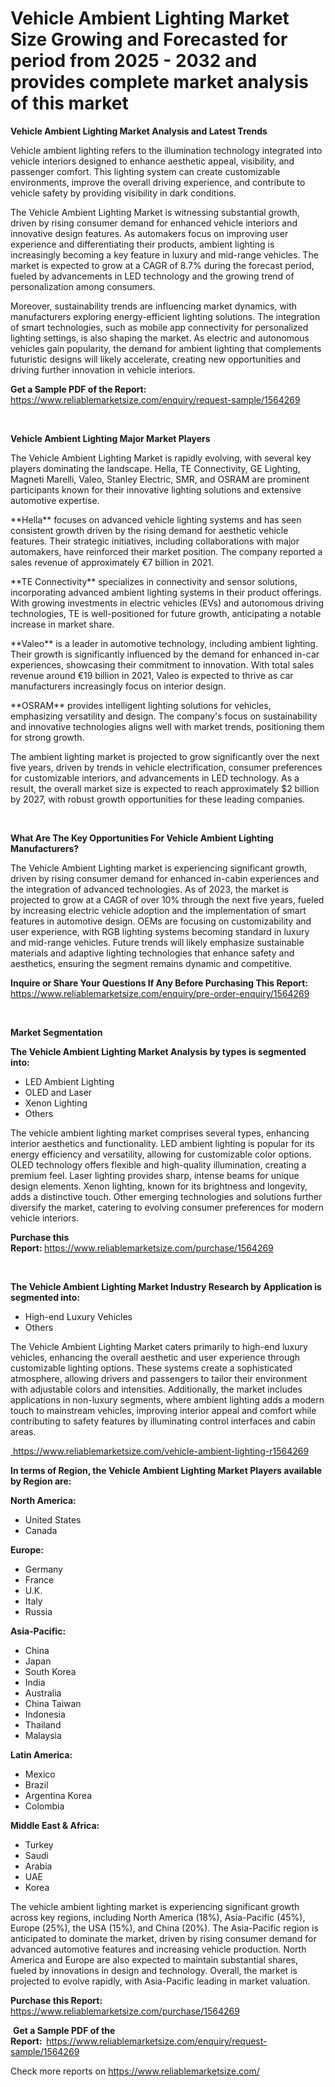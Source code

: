 <p><h1>Vehicle Ambient Lighting Market Size Growing and Forecasted for period from 2025 - 2032 and provides complete market analysis of this market</h1></p><p><strong>Vehicle Ambient Lighting Market Analysis and Latest Trends</strong></p>
<p><p>Vehicle ambient lighting refers to the illumination technology integrated into vehicle interiors designed to enhance aesthetic appeal, visibility, and passenger comfort. This lighting system can create customizable environments, improve the overall driving experience, and contribute to vehicle safety by providing visibility in dark conditions.</p><p>The Vehicle Ambient Lighting Market is witnessing substantial growth, driven by rising consumer demand for enhanced vehicle interiors and innovative design features. As automakers focus on improving user experience and differentiating their products, ambient lighting is increasingly becoming a key feature in luxury and mid-range vehicles. The market is expected to grow at a CAGR of 8.7% during the forecast period, fueled by advancements in LED technology and the growing trend of personalization among consumers.</p><p>Moreover, sustainability trends are influencing market dynamics, with manufacturers exploring energy-efficient lighting solutions. The integration of smart technologies, such as mobile app connectivity for personalized lighting settings, is also shaping the market. As electric and autonomous vehicles gain popularity, the demand for ambient lighting that complements futuristic designs will likely accelerate, creating new opportunities and driving further innovation in vehicle interiors.</p></p>
<p><strong>Get a Sample PDF of the Report:&nbsp;</strong> <a href="https://www.reliablemarketsize.com/enquiry/request-sample/1564269?utm_campaign=2216&utm_medium=2&utm_source=Github&utm_content=ia&utm_term=15022025&utm_id=vehicle-ambient-lighting">https://www.reliablemarketsize.com/enquiry/request-sample/1564269</a></p>
<p>&nbsp;</p>
<p><strong>Vehicle Ambient Lighting Major Market Players</strong></p>
<p><p>The Vehicle Ambient Lighting Market is rapidly evolving, with several key players dominating the landscape. Hella, TE Connectivity, GE Lighting, Magneti Marelli, Valeo, Stanley Electric, SMR, and OSRAM are prominent participants known for their innovative lighting solutions and extensive automotive expertise.</p><p>**Hella** focuses on advanced vehicle lighting systems and has seen consistent growth driven by the rising demand for aesthetic vehicle features. Their strategic initiatives, including collaborations with major automakers, have reinforced their market position. The company reported a sales revenue of approximately €7 billion in 2021.</p><p>**TE Connectivity** specializes in connectivity and sensor solutions, incorporating advanced ambient lighting systems in their product offerings. With growing investments in electric vehicles (EVs) and autonomous driving technologies, TE is well-positioned for future growth, anticipating a notable increase in market share.</p><p>**Valeo** is a leader in automotive technology, including ambient lighting. Their growth is significantly influenced by the demand for enhanced in-car experiences, showcasing their commitment to innovation. With total sales revenue around €19 billion in 2021, Valeo is expected to thrive as car manufacturers increasingly focus on interior design.</p><p>**OSRAM** provides intelligent lighting solutions for vehicles, emphasizing versatility and design. The company's focus on sustainability and innovative technologies aligns well with market trends, positioning them for strong growth.</p><p>The ambient lighting market is projected to grow significantly over the next five years, driven by trends in vehicle electrification, consumer preferences for customizable interiors, and advancements in LED technology. As a result, the overall market size is expected to reach approximately $2 billion by 2027, with robust growth opportunities for these leading companies.</p></p>
<p>&nbsp;</p>
<p><strong>What Are The Key Opportunities For Vehicle Ambient Lighting Manufacturers?</strong></p>
<p><p>The Vehicle Ambient Lighting market is experiencing significant growth, driven by rising consumer demand for enhanced in-cabin experiences and the integration of advanced technologies. As of 2023, the market is projected to grow at a CAGR of over 10% through the next five years, fueled by increasing electric vehicle adoption and the implementation of smart features in automotive design. OEMs are focusing on customizability and user experience, with RGB lighting systems becoming standard in luxury and mid-range vehicles. Future trends will likely emphasize sustainable materials and adaptive lighting technologies that enhance safety and aesthetics, ensuring the segment remains dynamic and competitive.</p></p>
<p><strong>Inquire or Share Your Questions If Any Before Purchasing This Report:</strong> <a href="https://www.reliablemarketsize.com/enquiry/pre-order-enquiry/1564269?utm_campaign=2216&utm_medium=2&utm_source=Github&utm_content=ia&utm_term=15022025&utm_id=vehicle-ambient-lighting">https://www.reliablemarketsize.com/enquiry/pre-order-enquiry/1564269</a></p>
<p>&nbsp;</p>
<p><strong>Market Segmentation</strong></p>
<p><strong>The Vehicle Ambient Lighting Market Analysis by types is segmented into:</strong></p>
<p><ul><li>LED Ambient Lighting</li><li>OLED and Laser</li><li>Xenon Lighting</li><li>Others</li></ul></p>
<p><p>The vehicle ambient lighting market comprises several types, enhancing interior aesthetics and functionality. LED ambient lighting is popular for its energy efficiency and versatility, allowing for customizable color options. OLED technology offers flexible and high-quality illumination, creating a premium feel. Laser lighting provides sharp, intense beams for unique design elements. Xenon lighting, known for its brightness and longevity, adds a distinctive touch. Other emerging technologies and solutions further diversify the market, catering to evolving consumer preferences for modern vehicle interiors.</p></p>
<p><strong>Purchase this Report:&nbsp;</strong><a href="https://www.reliablemarketsize.com/purchase/1564269?utm_campaign=2216&utm_medium=2&utm_source=Github&utm_content=ia&utm_term=15022025&utm_id=vehicle-ambient-lighting">https://www.reliablemarketsize.com/purchase/1564269</a></p>
<p>&nbsp;</p>
<p><strong>The Vehicle Ambient Lighting Market Industry Research by Application is segmented into:</strong></p>
<p><ul><li>High-end Luxury Vehicles</li><li>Others</li></ul></p>
<p><p>The Vehicle Ambient Lighting Market caters primarily to high-end luxury vehicles, enhancing the overall aesthetic and user experience through customizable lighting options. These systems create a sophisticated atmosphere, allowing drivers and passengers to tailor their environment with adjustable colors and intensities. Additionally, the market includes applications in non-luxury segments, where ambient lighting adds a modern touch to mainstream vehicles, improving interior appeal and comfort while contributing to safety features by illuminating control interfaces and cabin areas.</p></p>
<p><a href="https://www.reliablemarketsize.com/vehicle-ambient-lighting-r1564269?utm_campaign=2216&utm_medium=2&utm_source=Github&utm_content=ia&utm_term=15022025&utm_id=vehicle-ambient-lighting">&nbsp;https://www.reliablemarketsize.com/vehicle-ambient-lighting-r1564269</a></p>
<p><strong>In terms of Region, the Vehicle Ambient Lighting Market Players available by Region are:</strong></p>
<p>
    <p> <strong> North America: </strong>
        <ul>
            <li>United States</li>
            <li>Canada</li>
        </ul>
        </p> 
    <p> <strong> Europe: </strong>
        <ul>
            <li>Germany</li>
            <li>France</li>
            <li>U.K.</li>
            <li>Italy</li>
            <li>Russia</li>
        </ul>
        </p> 
    <p> <strong> Asia-Pacific: </strong>
        <ul>
            <li>China</li>
            <li>Japan</li>
            <li>South Korea</li>
            <li>India</li>
            <li>Australia</li>
            <li>China Taiwan</li>
            <li>Indonesia</li>
            <li>Thailand</li>
            <li>Malaysia</li>
        </ul>
        </p> 
    <p> <strong> Latin America: </strong>
        <ul>
            <li>Mexico</li>
            <li>Brazil</li>
            <li>Argentina Korea</li>
            <li>Colombia</li>
        </ul>
        </p> 
    <p> <strong> Middle East & Africa: </strong>
        <ul>
            <li>Turkey</li>
            <li>Saudi</li>
            <li>Arabia</li>
            <li>UAE</li>
            <li>Korea</li>
        </ul>
    </p>
    </p>
<p><p>The vehicle ambient lighting market is experiencing significant growth across key regions, including North America (18%), Asia-Pacific (45%), Europe (25%), the USA (15%), and China (20%). The Asia-Pacific region is anticipated to dominate the market, driven by rising consumer demand for advanced automotive features and increasing vehicle production. North America and Europe are also expected to maintain substantial shares, fueled by innovations in design and technology. Overall, the market is projected to evolve rapidly, with Asia-Pacific leading in market valuation.</p></p>
<p><strong>Purchase this Report: </strong><a href="https://www.reliablemarketsize.com/purchase/1564269?utm_campaign=2216&utm_medium=2&utm_source=Github&utm_content=ia&utm_term=15022025&utm_id=vehicle-ambient-lighting">https://www.reliablemarketsize.com/purchase/1564269</a></p>
<p>&nbsp;<strong>Get a Sample PDF of the Report:&nbsp;&nbsp;</strong><a href="https://www.reliablemarketsize.com/enquiry/request-sample/1564269?utm_campaign=2216&utm_medium=2&utm_source=Github&utm_content=ia&utm_term=15022025&utm_id=vehicle-ambient-lighting">https://www.reliablemarketsize.com/enquiry/request-sample/1564269</a></p>
<p><strong></strong></p>
<p>Check more reports on <a href="https://www.reliablemarketsize.com/?utm_campaign=2216&utm_medium=2&utm_source=Github&utm_content=ia&utm_term=15022025&utm_id=vehicle-ambient-lighting">https://www.reliablemarketsize.com/</a></p>
